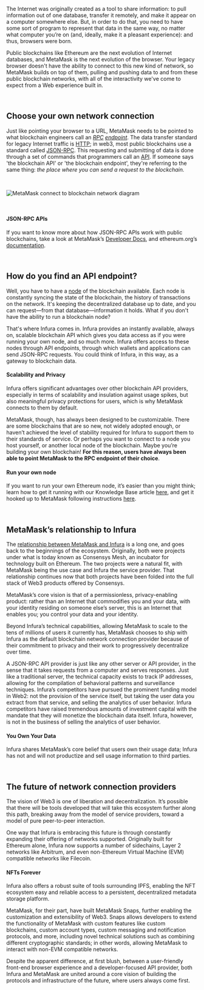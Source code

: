 The Internet was originally created as a tool to share information: to pull information out of one database, transfer it remotely, and make it appear on a computer somewhere else. But, in order to do that, you need to have some sort of program to represent that data in the same way, no matter what computer you’re on (and, ideally, make it a pleasant experience): and thus, browsers were born.


Public blockchains like Ethereum are the next evolution of Internet databases, and MetaMask is the next evolution of the browser. Your legacy browser doesn't have the ability to connect to this new kind of network, so MetaMask builds on top of them, pulling and pushing data to and from these public blockchain networks, with all of the interactivity we've come to expect from a Web experience built in. 


 


Choose your own network connection
----------------------------------


Just like pointing your browser to a URL, MetaMask needs to be pointed to what blockchain engineers call an [*RPC*](https://www.w3.org/History/1992/nfs_dxcern_mirror/rpc/doc/Introduction/WhatIs.html) [*endpoint*](https://www.cloudflare.com/learning/security/glossary/what-is-endpoint/). The data transfer standard for legacy Internet traffic is [HTTP](https://www.w3.org/Protocols/); in web3, most public blockchains use a standard called [JSON-RPC](https://www.jsonrpc.org/). This requesting and submitting of data is done through a set of commands that programmers call an [API](https://www.redhat.com/en/topics/api/what-are-application-programming-interfaces). If someone says 'the blockchain API' or 'the blockchain endpoint', they're referring to the same thing: *the place where you can send a request to the blockchain.*


 


![MetaMask connect to blockchain network diagram](https://support.metamask.io/hc/article_attachments/19247762425627)


 



#### JSON-RPC APIs


If you want to know more about how JSON-RPC APIs work with public blockchains, take a look at MetaMask’s [Developer Docs](https://docs.metamask.io/guide/ethereum-provider.html), and ethereum.org’s [documentation](https://ethereum.org/en/developers/docs/apis/json-rpc/).


 



How do you find an API endpoint?
--------------------------------


Well, you have to have a [node](https://support.metamask.io/hc/en-us/articles/360015489611-Learn-the-basics-of-blockchains-and-Ethereum-miners-and-validators-gas-cryptocurrencies-and-NFTs-block-explorer-networks-etc-) of the blockchain available. Each node is constantly syncing the state of the blockchain, the history of transactions on the network. It's keeping the decentralized database up to date, and you can request—from that database—information it holds. What if you don't have the ability to run a blockchain node?


That's where Infura comes in. Infura provides an instantly available, always on, scalable blockchain API which gives you data access as if you were running your own node, and so much more. Infura offers access to these nodes through API endpoints, through which wallets and applications can send JSON-RPC requests. You could think of Infura, in this way, as a gateway to blockchain data.



#### Scalability and Privacy


Infura offers significant advantages over other blockchain API providers, especially in terms of scalability and insulation against usage spikes, but also meaningful privacy protections for users, which is why MetaMask connects to them by default.



MetaMask, though, has always been designed to be customizable. There are some blockchains that are so new, not widely adopted enough, or haven’t achieved the level of stability required for Infura to support them to their standards of service. Or perhaps you want to connect to a node you host yourself, or another local node of the blockchain. Maybe you’re building your own blockchain! **For this reason, users have always been able to point MetaMask to the RPC endpoint of their choice**. 



#### Run your own node


If you want to run your own Ethereum node, it’s easier than you might think; learn how to get it running with our Knowledge Base article [here](https://support.metamask.io/hc/en-us/articles/360060707952-How-to-run-your-own-Ethereum-node-and-use-it-with-MetaMask), and get it hooked up to MetaMask following instructions [here](https://support.metamask.io/hc/en-us/articles/360015290012-Using-a-Local-Node).



 


MetaMask’s relationship to Infura
---------------------------------


The [relationship between MetaMask and Infura](https://support.metamask.io/hc/en-us/articles/4417315392795) is a long one, and goes back to the beginnings of the ecosystem. Originally, both were projects under what is today known as Consensys Mesh, an incubator for technology built on Ethereum. The two projects were a natural fit, with MetaMask being the use case and Infura the service provider. That relationship continues now that both projects have been folded into the full stack of Web3 products offered by Consensys. 


MetaMask’s core vision is that of a permissionless, privacy-enabling product: rather than an Internet that commodifies you and your data, with your identity residing on someone else’s server, this is an Internet that enables you; you control your data and your identity.


Beyond Infura’s technical capabilities, allowing MetaMask to scale to the tens of millions of users it currently has, MetaMask chooses to ship with Infura as the default blockchain network connection provider because of their commitment to privacy and their work to progressively decentralize over time. 


A JSON-RPC API provider is just like any other server or API provider, in the sense that it takes requests from a computer and serves responses. Just like a traditional server, the technical capacity exists to track IP addresses, allowing for the compilation of behavioral patterns and surveillance techniques. Infura’s competitors have pursued the prominent funding model in Web2: not the provision of the service itself, but taking the user data you extract from that service, and selling the analytics of user behavior. Infura competitors have raised tremendous amounts of investment capital with the mandate that they will monetize the blockchain data itself. Infura, however, is not in the business of selling the analytics of user behavior. 



#### You Own Your Data


Infura shares MetaMask’s core belief that users own their usage data; Infura has not and will not productize and sell usage information to third parties.



 


The future of network connection providers
------------------------------------------


The vision of Web3 is one of liberation and decentralization. It’s possible that there will be tools developed that will take this ecosystem further along this path, breaking away from the model of service providers, toward a model of pure peer-to-peer interaction.


One way that Infura is embracing this future is through constantly expanding their offering of networks supported. Originally built for Ethereum alone, Infura now supports a number of sidechains, Layer 2 networks like Arbitrum, and even non-Ethereum Virtual Machine (EVM) compatible networks like Filecoin. 



#### NFTs Forever


Infura also offers a robust suite of tools surrounding IPFS, enabling the NFT ecosystem easy and reliable access to a persistent, decentralized metadata storage platform.



MetaMask, for their part, have built MetaMask Snaps, further enabling the customization and extensibility of Web3. Snaps allows developers to extend the functionality of MetaMask with custom features like custom blockchains, custom account types, custom messaging and notification protocols, and more, including novel technical solutions such as combining different cryptographic standards; in other words, allowing MetaMask to interact with non-EVM compatible networks. 


Despite the apparent difference, at first blush, between a user-friendly front-end browser experience and a developer-focused API provider, both Infura and MetaMask are united around a core vision of building the protocols and infrastructure of the future, where users always come first.

